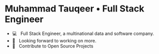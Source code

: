 # Muhammad Tauqeer • Full Stack Engineer

  * 💻 &nbsp; Full Stack Engineer, a multinational data and software company.
  * 👀 &nbsp; Looking forward to working on more.
  * 🤝 &nbsp; Contribute to Open Source Projects
